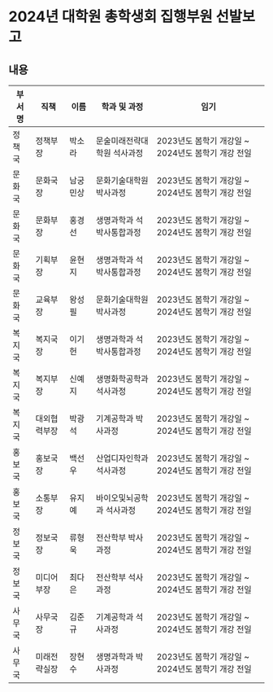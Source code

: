 2024년 대학원 총학생회 집행부원 선발보고
===

## 내용

| 부서명 | 직책 | 이름 | 학과 및 과정 | 임기 |
|---|---|---|---|---|
| 정책국 | 정책부장 | 박소라 | 문술미래전략대학원 석사과정 | 2023년도 봄학기 개강일 ~ 2024년도 봄학기 개강 전일 | 
| 문화국 | 문화국장 | 남궁민상 | 문화기술대학원 박사과정 | 2023년도 봄학기 개강일 ~ 2024년도 봄학기 개강 전일 | 
| 문화국 | 문화부장 | 홍경선 | 생명과학과 석박사통합과정 | 2023년도 봄학기 개강일 ~ 2024년도 봄학기 개강 전일 |
| 문화국 | 기획부장 | 윤현지 | 생명과학과 석박사통합과정 | 2023년도 봄학기 개강일 ~ 2024년도 봄학기 개강 전일 |
| 문화국 | 교육부장 | 왕성필 | 문화기술대학원 박사과정 | 2023년도 봄학기 개강일 ~ 2024년도 봄학기 개강 전일 |
| 복지국 | 복지국장 | 이기헌 | 생명과학과 석박사통합과정 | 2023년도 봄학기 개강일 ~ 2024년도 봄학기 개강 전일 |
| 복지국 | 복지부장 | 신예지 | 생명화학공학과 석사과정 | 2023년도 봄학기 개강일 ~ 2024년도 봄학기 개강 전일 |
| 복지국 | 대외협력부장 | 박광석 | 기계공학과 박사과정 | 2023년도 봄학기 개강일 ~ 2024년도 봄학기 개강 전일 |
| 홍보국 | 홍보국장 | 백선우 | 산업디자인학과 석사과정 | 2023년도 봄학기 개강일 ~ 2024년도 봄학기 개강 전일 |
| 홍보국 | 소통부장 | 유지예 | 바이오및뇌공학과 석사과정 | 2023년도 봄학기 개강일 ~ 2024년도 봄학기 개강 전일 |
| 정보국 | 정보국장 | 류형욱 | 전산학부 박사과정 | 2023년도 봄학기 개강일 ~ 2024년도 봄학기 개강 전일 |
| 정보국 | 미디어부장 | 최다은 | 전산학부 석사과정 | 2023년도 봄학기 개강일 ~ 2024년도 봄학기 개강 전일 |
| 사무국 | 사무국장 | 김준규 | 기계공학과 석사과정 | 2023년도 봄학기 개강일 ~ 2024년도 봄학기 개강 전일 |
| 사무국 | 미래전략실장 | 장현수 | 생명과학과 박사과정 | 2023년도 봄학기 개강일 ~ 2024년도 봄학기 개강 전일 |

